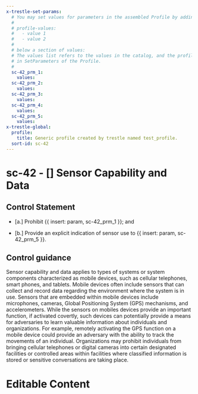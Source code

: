 ```yaml
---
x-trestle-set-params:
  # You may set values for parameters in the assembled Profile by adding
  #
  # profile-values:
  #   - value 1
  #   - value 2
  #
  # below a section of values:
  # The values list refers to the values in the catalog, and the profile-values represent values
  # in SetParameters of the Profile.
  #
  sc-42_prm_1:
    values:
  sc-42_prm_2:
    values:
  sc-42_prm_3:
    values:
  sc-42_prm_4:
    values:
  sc-42_prm_5:
    values:
x-trestle-global:
  profile:
    title: Generic profile created by trestle named test_profile.
  sort-id: sc-42
---
```


# sc-42 - \[\] Sensor Capability and Data

## Control Statement

- \[a.\] Prohibit {{ insert: param, sc-42_prm_1 }}; and

- \[b.\] Provide an explicit indication of sensor use to {{ insert: param, sc-42_prm_5 }}.

## Control guidance

Sensor capability and data applies to types of systems or system components characterized as mobile devices, such as cellular telephones, smart phones, and tablets. Mobile devices often include sensors that can collect and record data regarding the environment where the system is in use. Sensors that are embedded within mobile devices include microphones, cameras, Global Positioning System (GPS) mechanisms, and accelerometers. While the sensors on mobiles devices provide an important function, if activated covertly, such devices can potentially provide a means for adversaries to learn valuable information about individuals and organizations. For example, remotely activating the GPS function on a mobile device could provide an adversary with the ability to track the movements of an individual. Organizations may prohibit individuals from bringing cellular telephones or digital cameras into certain designated facilities or controlled areas within facilities where classified information is stored or sensitive conversations are taking place.

# Editable Content

<!-- Make additions and edits below -->
<!-- The above represents the contents of the control as received by the profile, prior to additions. -->
<!-- If the profile makes additions to the control, they will appear below. -->
<!-- The above markdown may not be edited but you may edit the content below, and/or introduce new additions to be made by the profile. -->
<!-- If there is a yaml header at the top, parameter values may be edited. Use --set-parameters to incorporate the changes during assembly. -->
<!-- The content here will then replace what is in the profile for this control, after running profile-assemble. -->
<!-- The current profile has no added parts for this control, but you may add new ones here. -->
<!-- Each addition must have a heading either of the form ## Control my_addition_name -->
<!-- or ## Part a. (where the a. refers to one of the control statement labels.) -->
<!-- "## Control" parts are new parts added after the statement part. -->
<!-- "## Part" parts are new parts added into the top-level statement part with that label. -->
<!-- Subparts may be added with nested hash levels of the form ### My Subpart Name -->
<!-- underneath the parent ## Control or ## Part being added -->
<!-- See https://ibm.github.io/compliance-trestle/tutorials/ssp_profile_catalog_authoring/ssp_profile_catalog_authoring for guidance. -->
